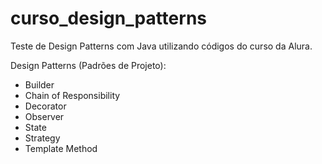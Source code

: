 # curso_design_patterns
Teste de Design Patterns com Java utilizando códigos do curso da Alura.

Design Patterns (Padrões de Projeto):
- Builder
- Chain of Responsibility
- Decorator
- Observer
- State
- Strategy 
- Template Method
